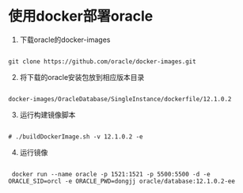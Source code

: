 

# 使用docker部署oracle

 

1. 下载oracle的docker-images

 

```

git clone https://github.com/oracle/docker-images.git

```

 

2. 将下载的oracle安装包放到相应版本目录

 

```

docker-images/OracleDatabase/SingleInstance/dockerfile/12.1.0.2

```

 

3. 运行构建镜像脚本

 

```

# ./buildDockerImage.sh -v 12.1.0.2 -e

```

 

4. 运行镜像

 

```

 docker run --name oracle -p 1521:1521 -p 5500:5500 -d -e ORACLE_SID=orcl -e ORACLE_PWD=dongjj oracle/database:12.1.0.2-ee

 ```





